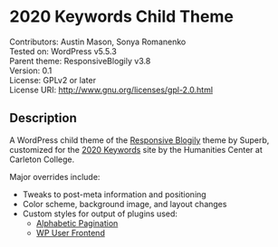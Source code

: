 2020 Keywords Child Theme
==========

Contributors:  Austin Mason, Sonya Romanenko  
Tested on: WordPress v5.5.3  
Parent theme: ResponsiveBlogily v3.8  
Version: 0.1  
License: GPLv2 or later  
License URI: http://www.gnu.org/licenses/gpl-2.0.html

Description
----------

A WordPress child theme of the [Responsive Blogily](https://superbthemes.com/responsiveblogily/) theme by Superb, customized for the [2020 Keywords](https://2020keywords.sites.carleton.edu) site by the Humanities Center at Carleton College.

Major overrides include:

- Tweaks to post-meta information and positioning
- Color scheme, background image, and layout changes
- Custom styles for output of plugins used:
  - [Alphabetic Pagination](https://wordpress.org/plugins/alphabetic-pagination/)
  - [WP User Frontend](https://wordpress.org/plugins/wp-user-frontend/)
